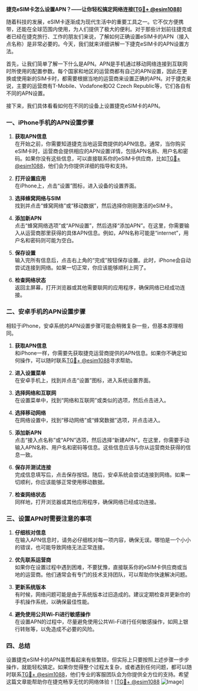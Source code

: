 **捷克eSIM卡怎么设置APN？——让你轻松搞定网络连接[[TG💪+ @esim1088](https://t.me/s/esim1088)]**

随着科技的发展，eSIM卡逐渐成为现代生活中的重要工具之一。它不仅方便携带，还能在全球范围内使用，为人们提供了极大的便利。对于那些计划前往捷克或者已经在捷克旅行、工作的朋友们来说，了解如何正确设置eSIM卡的APN（接入点名称）是非常必要的。今天，我们就来详细讲解一下捷克eSIM卡的APN设置方法。

首先，让我们简单了解一下什么是APN。APN是手机通过移动网络连接到互联网时所使用的配置参数。每个国家和地区的运营商都有自己的APN设置，因此在更换或使用新的SIM卡时，都需要根据当地的运营商来设置正确的APN。对于捷克来说，主要的运营商有T-Mobile、Vodafone和O2 Czech Republic等，它们各自有不同的APN设置。

接下来，我们具体看看如何在不同的设备上设置捷克eSIM卡的APN。

### **一、iPhone手机的APN设置步骤**

1. **获取APN信息**  
   在开始之前，你需要知道捷克当地运营商提供的APN信息。通常，当你购买eSIM卡时，运营商会提供相应的APN设置详情，包括APN名称、用户名和密码。如果你没有这些信息，可以直接联系你的eSIM卡供应商，比如[TG💪+ @esim1088](https://t.me/s/esim1088)，他们会为你提供详细的指导和支持。

2. **打开设置应用**  
   在iPhone上，点击“设置”图标，进入设备的设置界面。

3. **选择蜂窝网络与SIM**  
   找到并点击“蜂窝网络”或“移动数据”，然后选择你刚刚激活的eSIM卡。

4. **添加新APN**  
   点击“蜂窝网络选项”或“APN设置”，然后选择“添加APN”。在这里，你需要输入从运营商那里获得的具体APN信息。例如，APN名称可能是“internet”，用户名和密码则可能为空白。

5. **保存设置**  
   输入完所有信息后，点击右上角的“完成”按钮保存设置。此时，iPhone会自动尝试连接到网络。如果一切正常，你应该能够顺利上网了。

6. **检查网络状态**  
   返回主屏幕，打开浏览器或其他需要联网的应用程序，确保网络已经成功连接。

### **二、安卓手机的APN设置步骤**

相较于iPhone，安卓系统的APN设置步骤可能会稍微复杂一些，但基本原理相同。

1. **获取APN信息**  
   和iPhone一样，你需要先获取捷克运营商提供的APN信息。如果你不确定如何操作，可以随时联系[TG💪+ @esim1088](https://t.me/s/esim1088)寻求帮助。

2. **进入设置菜单**  
   在安卓手机上，找到并点击“设置”图标，进入系统设置界面。

3. **选择网络和互联网**  
   在设置菜单中，找到“网络和互联网”或类似的选项，然后点击进入。

4. **选择移动网络**  
   在网络设置中，找到“移动网络”或“蜂窝数据”选项，并点击进入。

5. **添加新APN**  
   点击“接入点名称”或“APN”选项，然后选择“新建APN”。在这里，你需要手动输入APN名称、用户名和密码等信息。这些信息应该与你从运营商处获得的信息一致。

6. **保存并测试连接**  
   完成信息填写后，点击保存按钮。随后，安卓系统会尝试连接到网络。如果一切顺利，你应该能够正常使用移动数据。

7. **检查网络状态**  
   同样地，打开浏览器或其他应用程序，确保网络已经成功连接。

### **三、设置APN时需要注意的事项**

1. **仔细核对信息**  
   在输入APN信息时，请务必仔细核对每一项内容，确保无误。哪怕是一个小小的错误，也可能导致网络无法正常连接。

2. **优先联系运营商**  
   如果你在设置过程中遇到困难，不要犹豫，直接联系你的eSIM卡供应商或当地的运营商。他们通常会有专门的技术支持团队，可以帮助你快速解决问题。

3. **更新系统版本**  
   有时候，网络问题可能是由于系统版本过旧造成的。建议定期检查并更新你的手机操作系统，以确保最佳性能。

4. **避免使用公共Wi-Fi进行敏感操作**  
   在设置APN的过程中，尽量避免使用公共Wi-Fi进行任何敏感操作，如网上银行转账等，以免造成不必要的风险。

### **四、总结**

设置捷克eSIM卡的APN虽然看起来有些繁琐，但实际上只要按照上述步骤一步步操作，就能轻松搞定。如果你觉得整个过程太复杂，或者遇到任何问题，都可以随时联系[TG💪+ @esim1088](https://t.me/s/esim1088)，他们专业的客服团队会为你提供全方位的支持。希望这篇文章能帮助你在捷克畅享无忧的网络体验！[[TG💪+ @esim1088](https://t.me/s/esim1088) ![Image](https://i.postimg.cc/4NQfJmqS/Snipaste-2025-05-13-00-14-12.png)]
